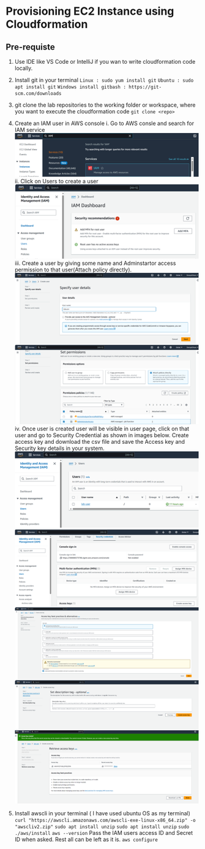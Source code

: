 # Provisioning EC2 Instance using Cloudformation

## Pre-requiste
1. Use IDE like VS Code or IntelliJ if you wan to write cloudformation code locally.

2. Install git in your terminal
`Linux : sudo yum install git`
`Ubuntu : sudo apt install git`
`Windows install gitbash : https://git-scm.com/downloads`

3. git clone the lab repositories to the working folder or workspace, where you want to execute the cloudformation code
`git clone <repo>`

4. Create an IAM user in AWS console
i. Go to AWS consle and search for IAM service
![Alt text](image.png)
ii. Click on Users to create a user
![Alt text](image-1.png)
iii. Create a user  by giving some name and Adminstartor access permission to that user(Attach policy directly).
![Alt text](image-2.png)
![Alt text](image-3.png)
iv. Once user is created user will be visible in user page, click on that user and go to Security Credential as shown in images below. Create access key and download the csv file and save the Access key and Security key details in your system.
![Alt text](image-4.png)
![Alt text](image-5.png)
![Alt text](image-6.png)
![Alt text](image-7.png)
![Alt text](image-8.png)

5. Install awscli in your terminal ( I have used ubuntu OS as my terminal)
`curl "https://awscli.amazonaws.com/awscli-exe-linux-x86_64.zip" -o "awscliv2.zip"`
`sudo apt install unzip`
`sudo apt install unzip`
`sudo ./aws/install`
`aws --version`
Pass the IAM users access ID and Secret ID when asked. Rest all can be left as it is.
`aws configure` 
